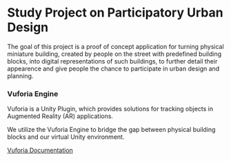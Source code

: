 # Study Project on Participatory Urban Design

The goal of this project is a proof of concept application for turning physical miniature building, created by people on the street with predefined building blocks, into digital representations of such buildings, to further detail their appearence and give people the chance to participate in urban design and planning.

### Vuforia Engine
Vuforia is a Unity Plugin, which provides solutions for tracking objects in Augmented Reality (AR) applications.

We utilize the Vuforia Engine to bridge the gap between physical building blocks and our virtual Unity environment.

[Vuforia Documentation](https://developer.vuforia.com/)
